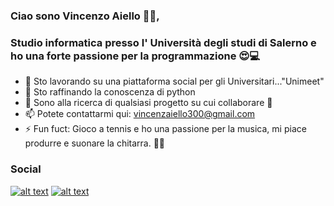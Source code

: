 ### Ciao sono Vincenzo Aiello 👋🏽,
### Studio informatica presso l' Università degli studi di Salerno e ho una forte passione per la programmazione 😍💻

- 🔭 Sto lavorando su una piattaforma social per gli Universitari..."Unimeet"
- 🌱 Sto raffinando la conoscenza di python
- 👯 Sono alla ricerca di qualsiasi progetto su cui collaborare 🤣
- 📫 Potete contattarmi qui: vincenzaiello300@gmail.com
- ⚡ Fun fuct: Gioco a tennis e ho una passione per la musica,
        mi piace produrre e suonare la chitarra. 🎸🎾
<!--- - 🤔 I’m looking for help with ...) -->
<!--- - 😄 Pronouns: ... -->

### Social
[![alt text][2.1]][2]
[![alt text][3.1]][3]


[2.1]: http://i.imgur.com/P3YfQoD.png (facebook)
[2]: http://www.facebook.com/sednaoui
[3.1]:https://camo.githubusercontent.com/c80f9763ed06d4ab9fbcc1a74b8b74cd95e4c7f82d3f1f70233994f236a0faeb/68747470733a2f2f63646e2e6a7364656c6976722e6e65742f6e706d2f73696d706c652d69636f6e734076332f69636f6e732f696e7374616772616d2e737667 (instagram)
[3]: http://www.facebook.com/sednaoui


